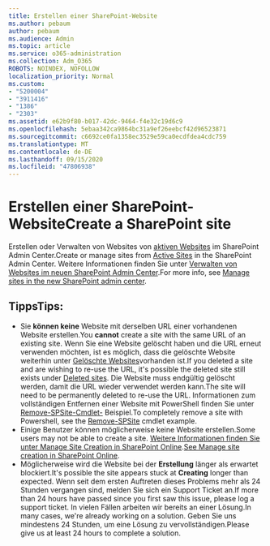 ```yaml
---
title: Erstellen einer SharePoint-Website
ms.author: pebaum
author: pebaum
ms.audience: Admin
ms.topic: article
ms.service: o365-administration
ms.collection: Adm_O365
ROBOTS: NOINDEX, NOFOLLOW
localization_priority: Normal
ms.custom:
- "5200004"
- "3911416"
- "1386"
- "2303"
ms.assetid: e62b9f80-b017-42dc-9464-f4e32c19d6c9
ms.openlocfilehash: 5ebaa342ca9864bc31a9ef26eebcf42d96523871
ms.sourcegitcommit: c6692ce0fa1358ec3529e59ca0ecdfdea4cdc759
ms.translationtype: MT
ms.contentlocale: de-DE
ms.lasthandoff: 09/15/2020
ms.locfileid: "47806938"
---
```

# <a name="create-a-sharepoint-site"></a><span data-ttu-id="4b956-102">Erstellen einer SharePoint-Website</span><span class="sxs-lookup"><span data-stu-id="4b956-102">Create a SharePoint site</span></span>

<span data-ttu-id="4b956-103">Erstellen oder Verwalten von Websites von [aktiven Websites](https://admin.microsoft.com/sharepoint?page=sitemanagement&modern=true) im SharePoint Admin Center.</span><span class="sxs-lookup"><span data-stu-id="4b956-103">Create or manage sites from [Active Sites](https://admin.microsoft.com/sharepoint?page=sitemanagement&modern=true) in the SharePoint Admin Center.</span></span> <span data-ttu-id="4b956-104">Weitere Informationen finden Sie unter [Verwalten von Websites im neuen SharePoint Admin Center](https://docs.microsoft.com/sharepoint/manage-site-creation).</span><span class="sxs-lookup"><span data-stu-id="4b956-104">For more info, see [Manage sites in the new SharePoint admin center](https://docs.microsoft.com/sharepoint/manage-site-creation).</span></span> 

## <a name="tips"></a><span data-ttu-id="4b956-105">Tipps</span><span class="sxs-lookup"><span data-stu-id="4b956-105">Tips:</span></span>

- <span data-ttu-id="4b956-106">Sie **können keine** Website mit derselben URL einer vorhandenen Website erstellen.</span><span class="sxs-lookup"><span data-stu-id="4b956-106">You **cannot** create a site with the same URL of an existing site.</span></span> <span data-ttu-id="4b956-107">Wenn Sie eine Website gelöscht haben und die URL erneut verwenden möchten, ist es möglich, dass die gelöschte Website weiterhin unter [Gelöschte Websites](https://admin.microsoft.com/sharepoint?page=recyclebin&modern=true)vorhanden ist.</span><span class="sxs-lookup"><span data-stu-id="4b956-107">If you deleted a site and are wishing to re-use the URL, it's possible the deleted site still exists under [Deleted sites](https://admin.microsoft.com/sharepoint?page=recyclebin&modern=true).</span></span> <span data-ttu-id="4b956-108">Die Website muss endgültig gelöscht werden, damit die URL wieder verwendet werden kann.</span><span class="sxs-lookup"><span data-stu-id="4b956-108">The site will need to be permanently deleted to re-use the URL.</span></span> <span data-ttu-id="4b956-109">Informationen zum vollständigen Entfernen einer Website mit PowerShell finden Sie unter [Remove-SPSite-Cmdlet-](https://docs.microsoft.com/sharepoint/manage-sites-in-new-admin-center#delete-a-site) Beispiel.</span><span class="sxs-lookup"><span data-stu-id="4b956-109">To completely remove a site with Powershell, see the [Remove-SPSite](https://docs.microsoft.com/sharepoint/manage-sites-in-new-admin-center#delete-a-site) cmdlet example.</span></span>
- <span data-ttu-id="4b956-110">Einige Benutzer können möglicherweise keine Website erstellen.</span><span class="sxs-lookup"><span data-stu-id="4b956-110">Some users may not be able to create a site.</span></span> <span data-ttu-id="4b956-111">[Weitere Informationen finden Sie unter Manage Site Creation in SharePoint Online](https://docs.microsoft.com/sharepoint/manage-site-creation).</span><span class="sxs-lookup"><span data-stu-id="4b956-111">[See Manage site creation in SharePoint Online](https://docs.microsoft.com/sharepoint/manage-site-creation).</span></span>
- <span data-ttu-id="4b956-112">Möglicherweise wird die Website bei der **Erstellung** länger als erwartet blockiert.</span><span class="sxs-lookup"><span data-stu-id="4b956-112">It's possible the site appears stuck at **Creating** longer than expected.</span></span> <span data-ttu-id="4b956-113">Wenn seit dem ersten Auftreten dieses Problems mehr als 24 Stunden vergangen sind, melden Sie sich ein Support Ticket an.</span><span class="sxs-lookup"><span data-stu-id="4b956-113">If more than 24 hours have passed since you first saw this issue, please log a support ticket.</span></span> <span data-ttu-id="4b956-114">In vielen Fällen arbeiten wir bereits an einer Lösung.</span><span class="sxs-lookup"><span data-stu-id="4b956-114">In many cases, we're already working on a solution.</span></span> <span data-ttu-id="4b956-115">Geben Sie uns mindestens 24 Stunden, um eine Lösung zu vervollständigen.</span><span class="sxs-lookup"><span data-stu-id="4b956-115">Please give us at least 24 hours to complete a solution.</span></span>
